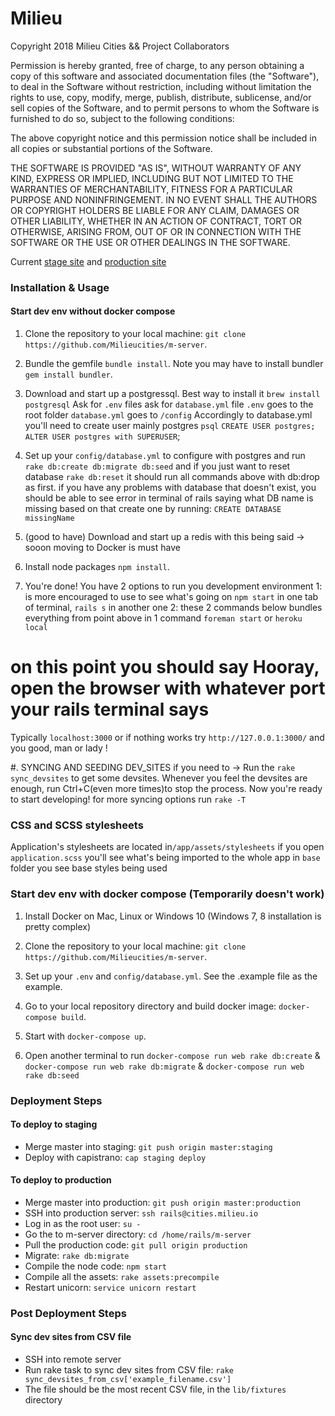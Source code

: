 # Milieu

Copyright 2018 Milieu Cities && Project Collaborators

Permission is hereby granted, free of charge, to any person obtaining a copy of this software and associated documentation files (the "Software"), to deal in the Software without restriction, including without limitation the rights to use, copy, modify, merge, publish, distribute, sublicense, and/or sell copies of the Software, and to permit persons to whom the Software is furnished to do so, subject to the following conditions:

The above copyright notice and this permission notice shall be included in all copies or substantial portions of the Software.

THE SOFTWARE IS PROVIDED "AS IS", WITHOUT WARRANTY OF ANY KIND, EXPRESS OR IMPLIED, INCLUDING BUT NOT LIMITED TO THE WARRANTIES OF MERCHANTABILITY, FITNESS FOR A PARTICULAR PURPOSE AND NONINFRINGEMENT. IN NO EVENT SHALL THE AUTHORS OR COPYRIGHT HOLDERS BE LIABLE FOR ANY CLAIM, DAMAGES OR OTHER LIABILITY, WHETHER IN AN ACTION OF CONTRACT, TORT OR OTHERWISE, ARISING FROM, OUT OF OR IN CONNECTION WITH THE SOFTWARE OR THE USE OR OTHER DEALINGS IN THE SOFTWARE.

Current [stage site](http://test.milieu.io/?page=0&latitude=43.544476130796994&longitude=-80.25039908384068&zoom=11.5) and [production site](https://cities.milieu.io)

### Installation & Usage
#### Start dev env without docker compose

1. Clone the repository to your local machine: `git clone https://github.com/Milieucities/m-server`.

2. Bundle the gemfile `bundle install`. Note you may have to install bundler `gem install bundler`.

3. Download and start up a postgressql. Best way to install it `brew install postgresql`
Ask for `.env` files ask for `database.yml` file
`.env` goes to the root folder
`database.yml` goes to `/config`
Accordingly to database.yml you'll need to create user mainly postgres
`psql`
`CREATE USER postgres;`
`ALTER USER postgres with SUPERUSER`;

4. Set up your `config/database.yml`
to configure with postgres and run `rake db:create db:migrate db:seed` and if you just want to reset database `rake db:reset` it should run all commands above with db:drop as first.
if you have any problems with database that doesn't exist, you should be able to see error in terminal of rails saying what DB name is missing
based on that create one by running: `CREATE DATABASE missingName`

5. (good to have) Download and start up a redis
with this being said -> sooon moving to Docker is must have

5. Install node packages `npm install`.

6. You're done! You have 2 options to run you development environment
1: is more encouraged to use to see what's going on
`npm start` in one tab of terminal, `rails s` in another one
2: these 2 commands below bundles everything from point above in  1 command
`foreman start` or `heroku local`

# on this point you should say Hooray, open the browser with whatever port your rails terminal says
Typically `localhost:3000` or if nothing works try `http://127.0.0.1:3000/`
and you good, man or lady !

#. SYNCING AND SEEDING DEV_SITES if you need to ->
Run the `rake sync_devsites` to get some devsites. Whenever you feel the devsites are enough,
run Ctrl+C(even more times)to stop the process.  Now you're ready to start developing!
for more syncing options run `rake -T`

### CSS and SCSS stylesheets
Application's stylesheets are located in`/app/assets/stylesheets`
if you open `application.scss` you'll see what's being imported to the whole app  in `base` folder you see base styles being used

### Start dev env with docker compose (Temporarily doesn't work)

1. Install Docker on Mac, Linux or Windows 10 (Windows 7, 8 installation is pretty complex)

2. Clone the repository to your local machine: `git clone https://github.com/Milieucities/m-server`.

3. Set up your `.env` and `config/database.yml`. See the .example file as the example.

4. Go to your local repository directory and build docker image: `docker-compose build`.

5. Start with `docker-compose up`.

6. Open another terminal to run `docker-compose run web rake db:create` & `docker-compose run web rake db:migrate` & `docker-compose run web rake db:seed`

### Deployment Steps

#### To deploy to staging

- Merge master into staging: `git push origin master:staging`
- Deploy with capistrano: `cap staging deploy`

#### To deploy to production

- Merge master into production: `git push origin master:production`
- SSH into production server: `ssh rails@cities.milieu.io`
- Log in as the root user: `su -`
- Go the to m-server directory: `cd /home/rails/m-server`
- Pull the production code: `git pull origin production`
- Migrate: `rake db:migrate`
- Compile the node code: `npm start`
- Compile all the assets: `rake assets:precompile`
- Restart unicorn: `service unicorn restart`

### Post Deployment Steps

#### Sync dev sites from CSV file
- SSH into remote server
- Run rake task to sync dev sites from CSV file: `rake sync_devsites_from_csv['example_filename.csv']`
- The file should be the most recent CSV file, in the `lib/fixtures` directory
